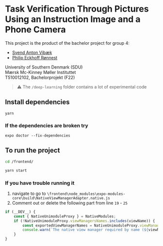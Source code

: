 # Task Verification Through Pictures Using an Instruction Image and a Phone Camera

This project is the product of the bachelor project for group 4:

* [Svend Anton Vibæk](svvib19@student.sdu.dk)
* [Philip Eckhoff Rønnest](phroe19@student.sdu.dk)

University of Southern Denmark (SDU) <br>
Mærsk Mc-Kinney Møller Instituttet <br>
T510012102, Bachelorprojekt (F22)

> :warning: The `/deep-learning` folder contains a lot of experimental code

## Install dependencies

```
yarn
```

### If the dependencies are broken try

```
expo doctor --fix-dependencies
```

## To run the project

```bash
cd /frontend/

yarn start
```

### If you have trouble running it

1. navigate to go to `\frontend\node_modules\expo-modules-core\build\NativeViewManagerAdapter.native.js`
2. Comment out or delete the following part from line `19` - `25`

```typescript
if (__DEV__) {
    const { NativeUnimoduleProxy } = NativeModules;
    if (!NativeUnimoduleProxy.viewManagersNames.includes(viewName)) {
        const exportedViewManagerNames = NativeUnimoduleProxy.viewManagersNames.join(', ');
        console.warn(`The native view manager required by name (${viewName}) from NativeViewManagerAdapter isn't exported by @unimodules/react-native-adapter. Views of this type may not render correctly. Exported view managers: [${exportedViewManagerNames}].`);
    }
}
```

